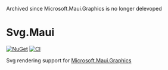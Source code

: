 Archived since Microsoft.Maui.Graphics is no longer delevoped

# Svg.Maui

[![NuGet](https://badgen.net/nuget/v/Svg.Maui)](https://www.nuget.org/packages/Svg.Maui/)
[![CI](https://github.com/wieslawsoltes/Svg.Maui/actions/workflows/dotnet.yml/badge.svg)](https://github.com/wieslawsoltes/Svg.Maui/actions/workflows/dotnet.yml)

Svg rendering support for [Microsoft.Maui.Graphics](https://github.com/dotnet/Microsoft.Maui.Graphics)
